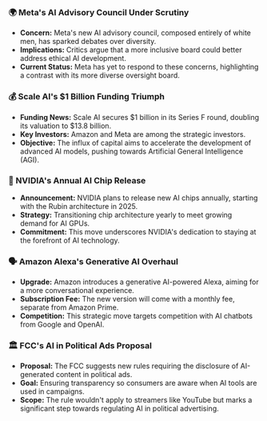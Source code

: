 ### 🌍 Meta's AI Advisory Council Under Scrutiny

- **Concern:** Meta's new AI advisory council, composed entirely of white men, has sparked debates over diversity.
- **Implications:** Critics argue that a more inclusive board could better address ethical AI development.
- **Current Status:** Meta has yet to respond to these concerns, highlighting a contrast with its more diverse oversight board.

### 💰 Scale AI's $1 Billion Funding Triumph

- **Funding News:** Scale AI secures $1 billion in its Series F round, doubling its valuation to $13.8 billion.
- **Key Investors:** Amazon and Meta are among the strategic investors.
- **Objective:** The influx of capital aims to accelerate the development of advanced AI models, pushing towards Artificial General Intelligence (AGI).

### 🚀 NVIDIA's Annual AI Chip Release

- **Announcement:** NVIDIA plans to release new AI chips annually, starting with the Rubin architecture in 2025.
- **Strategy:** Transitioning chip architecture yearly to meet growing demand for AI GPUs.
- **Commitment:** This move underscores NVIDIA's dedication to staying at the forefront of AI technology.

### 🗣 Amazon Alexa's Generative AI Overhaul

- **Upgrade:** Amazon introduces a generative AI-powered Alexa, aiming for a more conversational experience.
- **Subscription Fee:** The new version will come with a monthly fee, separate from Amazon Prime.
- **Competition:** This strategic move targets competition with AI chatbots from Google and OpenAI.

### 🏛 FCC's AI in Political Ads Proposal

- **Proposal:** The FCC suggests new rules requiring the disclosure of AI-generated content in political ads.
- **Goal:** Ensuring transparency so consumers are aware when AI tools are used in campaigns.
- **Scope:** The rule wouldn't apply to streamers like YouTube but marks a significant step towards regulating AI in political advertising.
